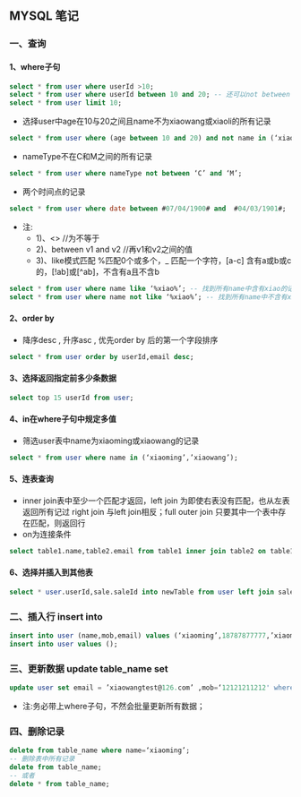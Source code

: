 ## MYSQL 笔记
### 一、查询
#### 1、where子句
```sql
select * from user where userId >10;
select * from user where userId between 10 and 20; -- 还可以not between
select * from user limit 10;
```

- 选择user中age在10与20之间且name不为xiaowang或xiaoli的所有记录
```sql
select * from user where (age between 10 and 20) and not name in (‘xiaowang’,’xiaoli’);
```

- nameType不在C和M之间的所有记录
```sql
select * from user where nameType not between ‘C’ and ‘M’;
```

- 两个时间点的记录
```sql
select * from user where date between #07/04/1900# and  #04/03/1901#;
```

- 注:
  - 1)、<> //为不等于
  - 2)、between v1 and v2 //再v1和v2之间的值
  - 3)、like模式匹配 %匹配0个或多个，_ 匹配一个字符，[a-c] 含有a或b或c的，[!ab]或[^ab]，不含有a且不含b
```sql
select * from user where name like ‘%xiao%’; -- 找到所有name中含有xiao的记录
select * from user where name not like ‘%xiao%’; -- 找到所有name中不含有xiao的记录
```

#### 2、order by
- 降序desc , 升序asc , 优先order by 后的第一个字段排序
```sql
select * from user order by userId,email desc;
```

#### 3、选择返回指定前多少条数据  
```sql
select top 15 userId from user;
```

#### 4、in在where子句中规定多值
- 筛选user表中name为xiaoming或xiaowang的记录
```sql
select * from user where name in (‘xiaoming’,’xiaowang’);
```

#### 5、连表查询
- inner join表中至少一个匹配才返回，left join 为即使右表没有匹配，也从左表返回所有记过
right join 与left join相反；full outer join 只要其中一个表中存在匹配，则返回行
- on为连接条件
```sql
select table1.name,table2.email from table1 inner join table2 on table1.userId = table2.userId;
```

#### 6、选择并插入到其他表
```sql
select * user.userId,sale.saleId into newTable from user left join sale on user.userId = sale.userId;
```


### 二、插入行 insert into
```sql
insert into user (name,mob,email) values (‘xiaoming’,18787877777,’xiaoming@163.com’);
insert into user values ();
```

### 三、更新数据 update table_name set
```sql
update user set email = ’xiaowangtest@126.com’ ,mob=‘12121211212' where email=’xiaowangtest@163.com’;
```
- 注:务必带上where子句，不然会批量更新所有数据；

### 四、删除记录
```sql
delete from table_name where name=‘xiaoming’;
-- 删除表中所有记录
delete from table_name;
-- 或者
delete * from table_name;
```

